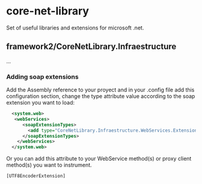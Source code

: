 core-net-library
================

Set of useful libraries and extensions for microsoft .net.

framework2/CoreNetLibrary.Infraestructure
---------------------

...


### Adding soap extensions
  
Add the Assembly reference to your proyect and in your .config file add this configuration section, change the type attribute value according to the soap extension you want to load:
```xml
  <system.web>
   <webServices>
      <soapExtensionTypes>
        <add type="CoreNetLibrary.Infraestructure.WebServices.Extensions.UTF8EncoderExtension, CoreNetLibrary.Infraestructure" priority="1" group="0"/>
      </soapExtensionTypes>
    </webServices>
  </system.web>
```

Or you can add this attribute to your WebService method(s) or proxy client method(s) you want to instrument.
```
[UTF8EncoderExtension]
```
